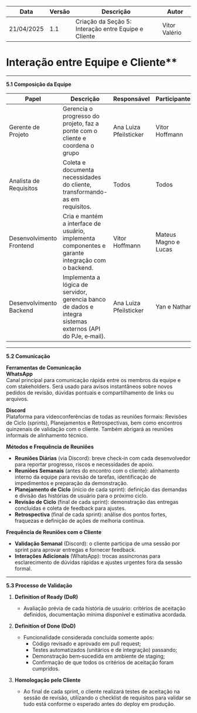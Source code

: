 | Data       | Versão | Descrição                                            | Autor         |
| ---------- | ------ | ---------------------------------------------------- | ------------- |
| 21/04/2025 | 1.1    | Criação da Seção 5: Interação entre Equipe e Cliente | Vitor Valério |

# Interação entre Equipe e Cliente\*\*

---

**5.1 Composição da Equipe**

| Papel                    | Descrição                                                                                                  | Responsável            | Participantes        |
| ------------------------ | ---------------------------------------------------------------------------------------------------------- | ---------------------- | -------------------- |
| Gerente de Projeto       | Gerencia o progresso do projeto, faz a ponte com o cliente e coordena o grupo                              | Ana Luiza Pfeilsticker | Vitor Hoffmann       |
| Analista de Requisitos   | Coleta e documenta necessidades do cliente, transformando-as em requisitos.                                | Todos                  | Todos                |
| Desenvolvimento Frontend | Cria e mantém a interface de usuário, implementa componentes e garante integração com o backend.           | Vitor Hoffmann         | Mateus Magno e Lucas |
| Desenvolvimento Backend  | Implementa a lógica de servidor, gerencia banco de dados e integra sistemas externos (API do PJe, e‑mail). | Ana Luiza Pfeilsticker | Yan e Nathan         |

---

**5.2 Comunicação**

**Ferramentas de Comunicação**  
**WhatsApp**  
 Canal principal para comunicação rápida entre os membros da equipe e com stakeholders. Será usado para avisos instantâneos sobre novos pedidos de revisão, dúvidas pontuais e compartilhamento de links ou arquivos.

**Discord**  
Plataforma para videoconferências de todas as reuniões formais: Revisões de Ciclo (sprints), Planejamentos e Retrospectivas, bem como encontros quinzenais de validação com o cliente. Também abrigará as reuniões informais de alinhamento técnico.

**Métodos e Frequência de Reuniões**

- **Reuniões Diárias** (via Discord): breve check‑in com cada desenvolvedor para reportar progresso, riscos e necessidades de apoio.
- **Reuniões Semanais** (antes do encontro com o cliente): alinhamento interno da equipe para revisão de tarefas, identificação de impedimentos e preparação da demonstração.
- **Planejamento de Ciclo** (início de cada sprint): definição das demandas e divisão das histórias de usuário para o próximo ciclo.
- **Revisão de Ciclo** (final de cada sprint): demonstração das entregas concluídas e coleta de feedback para ajustes.
- **Retrospectiva** (final de cada sprint): análise dos pontos fortes, fraquezas e definição de ações de melhoria contínua.

**Frequência de Reuniões com o Cliente**

- **Validação Semanal** (Discord): o cliente participa de uma sessão por sprint para aprovar entregas e fornecer feedback.
- **Interações Adicionais** (WhatsApp): trocas assíncronas para esclarecimento de dúvidas rápidas e ajustes urgentes fora da sessão formal.

---

**5.3 Processo de Validação**

1. **Definition of Ready (DoR)**

   - Avaliação prévia de cada história de usuário: critérios de aceitação definidos, documentação mínima disponível e estimativa acordada.

2. **Definition of Done (DoD)**

   - Funcionalidade considerada concluída somente após:
     - Código revisado e aprovado em pull request;
     - Testes automatizados (unitários e de integração) passando;
     - Demonstração bem‑sucedida em ambiente de staging;
     - Confirmação de que todos os critérios de aceitação foram cumpridos.

3. **Homologação pelo Cliente**
   - Ao final de cada sprint, o cliente realizará testes de aceitação na sessão de revisão, utilizando o checklist de requisitos para validar se tudo está conforme o esperado antes do deploy em produção.
